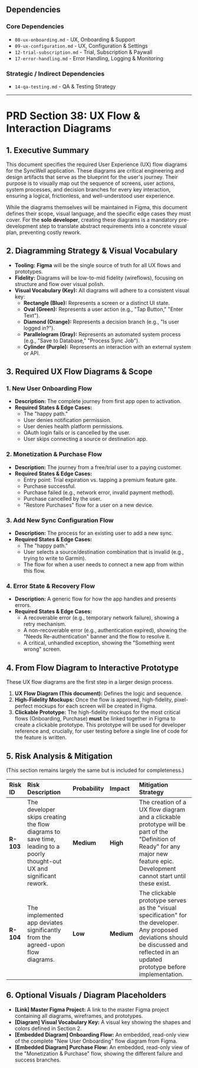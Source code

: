 ## Dependencies

### Core Dependencies
- `08-ux-onboarding.md` - UX, Onboarding & Support
- `09-ux-configuration.md` - UX, Configuration & Settings
- `12-trial-subscription.md` - Trial, Subscription & Paywall
- `17-error-handling.md` - Error Handling, Logging & Monitoring

### Strategic / Indirect Dependencies
- `14-qa-testing.md` - QA & Testing Strategy

---

# PRD Section 38: UX Flow & Interaction Diagrams

## 1. Executive Summary

This document specifies the required User Experience (UX) flow diagrams for the SyncWell application. These diagrams are critical engineering and design artifacts that serve as the blueprint for the user's journey. Their purpose is to visually map out the sequence of screens, user actions, system processes, and decision branches for every key interaction, ensuring a logical, frictionless, and well-understood user experience.

While the diagrams themselves will be maintained in Figma, this document defines their scope, visual language, and the specific edge cases they must cover. For the **solo developer**, creating these diagrams is a mandatory pre-development step to translate abstract requirements into a concrete visual plan, preventing costly rework.

## 2. Diagramming Strategy & Visual Vocabulary

*   **Tooling:** **Figma** will be the single source of truth for all UX flows and prototypes.
*   **Fidelity:** Diagrams will be low-to-mid fidelity (wireflows), focusing on structure and flow over visual polish.
*   **Visual Vocabulary (Key):** All diagrams will adhere to a consistent visual key:
    *   **Rectangle (Blue):** Represents a screen or a distinct UI state.
    *   **Oval (Green):** Represents a user action (e.g., "Tap Button," "Enter Text").
    *   **Diamond (Orange):** Represents a decision branch (e.g., "Is user logged in?").
    *   **Parallelogram (Gray):** Represents an automated system process (e.g., "Save to Database," "Process Sync Job").
    *   **Cylinder (Purple):** Represents an interaction with an external system or API.

## 3. Required UX Flow Diagrams & Scope

### 1. New User Onboarding Flow

*   **Description:** The complete journey from first app open to activation.
*   **Required States & Edge Cases:**
    *   The "happy path."
    *   User denies notification permission.
    *   User denies health platform permissions.
    *   OAuth login fails or is cancelled by the user.
    *   User skips connecting a source or destination app.

### 2. Monetization & Purchase Flow

*   **Description:** The journey from a free/trial user to a paying customer.
*   **Required States & Edge Cases:**
    *   Entry point: Trial expiration vs. tapping a premium feature gate.
    *   Purchase successful.
    *   Purchase failed (e.g., network error, invalid payment method).
    *   Purchase cancelled by the user.
    *   "Restore Purchases" flow for a user on a new device.

### 3. Add New Sync Configuration Flow

*   **Description:** The process for an existing user to add a new sync.
*   **Required States & Edge Cases:**
    *   The "happy path."
    *   User selects a source/destination combination that is invalid (e.g., trying to write to Garmin).
    *   The flow for when a user needs to connect a new app from within this flow.

### 4. Error State & Recovery Flow

*   **Description:** A generic flow for how the app handles and presents errors.
*   **Required States & Edge Cases:**
    *   A recoverable error (e.g., temporary network failure), showing a retry mechanism.
    *   A non-recoverable error (e.g., authentication expired), showing the "Needs Re-authentication" banner and the flow to resolve it.
    *   A critical, unhandled exception, showing the "Something went wrong" screen.

## 4. From Flow Diagram to Interactive Prototype

These UX flow diagrams are the first step in a larger design process.
1.  **UX Flow Diagram (This document):** Defines the logic and sequence.
2.  **High-Fidelity Mockups:** Once the flow is approved, high-fidelity, pixel-perfect mockups for each screen will be created in Figma.
3.  **Clickable Prototype:** The high-fidelity mockups for the most critical flows (Onboarding, Purchase) **must** be linked together in Figma to create a clickable prototype. This prototype will be used for developer reference and, crucially, for user testing before a single line of code for the feature is written.

## 5. Risk Analysis & Mitigation

(This section remains largely the same but is included for completeness.)

| Risk ID | Risk Description | Probability | Impact | Mitigation Strategy |
| :--- | :--- | :--- | :--- | :--- |
| **R-103** | The developer skips creating the flow diagrams to save time, leading to a poorly thought-out UX and significant rework. | **Medium** | **High** | The creation of a UX flow diagram and a clickable prototype will be part of the "Definition of Ready" for any major new feature epic. Development cannot start until these exist. |
| **R-104** | The implemented app deviates significantly from the agreed-upon flow diagrams. | **Low** | **Medium** | The clickable prototype serves as the "visual specification" for the developer. Any proposed deviations should be discussed and reflected in an updated prototype before implementation. |

## 6. Optional Visuals / Diagram Placeholders
*   **[Link] Master Figma Project:** A link to the master Figma project containing all diagrams, wireframes, and prototypes.
*   **[Diagram] Visual Vocabulary Key:** A visual key showing the shapes and colors defined in Section 2.
*   **[Embedded Diagram] Onboarding Flow:** An embedded, read-only view of the complete "New User Onboarding" flow diagram from Figma.
*   **[Embedded Diagram] Purchase Flow:** An embedded, read-only view of the "Monetization & Purchase" flow, showing the different failure and success branches.
